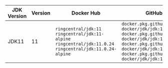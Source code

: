 | JDK Version | Version | Docker Hub | GitHub Package |
|-------------|------------|------------|----------------|
| JDK11 | 11 | `ringcentral/jdk:11` `ringcentral/jdk:11-alpine` `ringcentral/jdk:11.0.24` `ringcentral/jdk:11.0.24-alpine` | `docker.pkg.github.com/ringcentral-docker/jdk/jdk:11` `docker.pkg.github.com/ringcentral-docker/jdk/jdk:11-alpine` `docker.pkg.github.com/ringcentral-docker/jdk/jdk:11.0.24` `docker.pkg.github.com/ringcentral-docker/jdk/jdk:11.0.24-alpine` |
